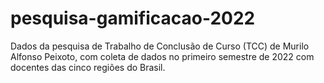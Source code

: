 # pesquisa-gamificacao-2022
Dados da pesquisa de Trabalho de Conclusão de Curso (TCC) de Murilo Alfonso Peixoto, com coleta de dados no primeiro semestre de 2022 com docentes das cinco regiões do Brasil.
